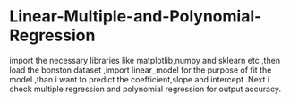 # Linear-Multiple-and-Polynomial-Regression
import the necessary libraries like matplotlib,numpy and sklearn etc ,then load the bonston dataset ,import linear_model for the purpose of fit the model ,than i want to  predict the coefficient,slope and intercept .Next i check multiple regression and polynomial regression for output accuracy.
